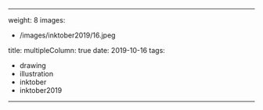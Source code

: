 
---
weight: 8
images:
- /images/inktober2019/16.jpeg

title:
multipleColumn: true
date: 2019-10-16
tags:
- drawing
- illustration
- inktober
- inktober2019
---

